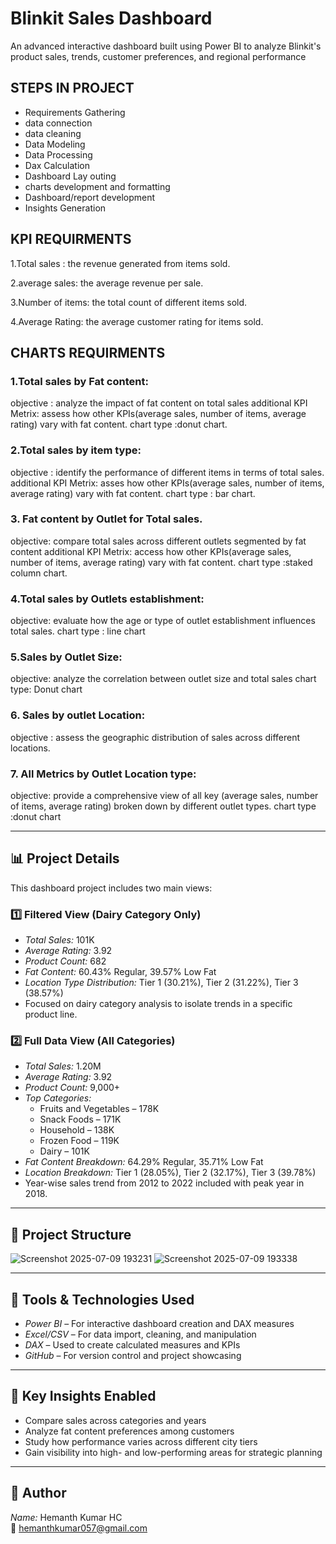 # Blinkit Sales Dashboard

An advanced interactive dashboard built using Power BI to analyze Blinkit's product sales, trends, customer preferences, and regional performance

## STEPS IN PROJECT
- Requirements Gathering
 - data connection
 - data cleaning
 - Data Modeling
 - Data Processing
 - Dax Calculation
 - Dashboard Lay outing
 - charts development and formatting
 - Dashboard/report development
 - Insights Generation


## KPI REQUIRMENTS

1.Total sales : the revenue generated from items sold.

2.average sales: the average revenue per sale.

3.Number of items: the total count of different items sold.

4.Average Rating: the average customer rating for items sold.



## CHARTS REQUIRMENTS

### 1.Total sales by Fat content:
 objective : analyze the impact of fat content on total sales
 additional KPI Metrix: assess how other KPIs(average sales, number of items, average rating) vary with 
 fat content.
 chart type :donut chart.

### 2.Total sales by item type:
 objective : identify the performance of different items in terms of total sales.
 additional KPI Metrix: asses how other KPIs(average sales, number of items, average rating) vary with 
 fat content.
 chart type : bar chart.

### 3. Fat content by Outlet for Total sales.
objective: compare total sales across different outlets segmented by fat content
 additional KPI Metrix: access how other KPIs(average sales, number of items, average rating) vary with 
 fat content.
 chart type :staked column chart.

### 4.Total sales by Outlets establishment:
 objective: evaluate how the age or type of outlet establishment influences total sales.
chart type : line chart

### 5.Sales by Outlet Size:
 objective: analyze the correlation between outlet size and total sales
 chart type: Donut chart

### 6. Sales by outlet Location:
  objective : assess the geographic distribution of sales  across different locations.

### 7. All Metrics by Outlet Location type:
  objective:  provide a comprehensive view of all key (average sales, number of items, average rating) 
 broken down by different outlet types.
 chart type :donut chart


---

## 📊 Project Details

This dashboard project includes two main views:

### 1️⃣ Filtered View (Dairy Category Only)
- *Total Sales:* 101K  
- *Average Rating:* 3.92  
- *Product Count:* 682  
- *Fat Content:* 60.43% Regular, 39.57% Low Fat  
- *Location Type Distribution:* Tier 1 (30.21%), Tier 2 (31.22%), Tier 3 (38.57%)  
- Focused on dairy category analysis to isolate trends in a specific product line.

### 2️⃣ Full Data View (All Categories)
- *Total Sales:* 1.20M  
- *Average Rating:* 3.92  
- *Product Count:* 9,000+  
- *Top Categories:*  
  - Fruits and Vegetables – 178K  
  - Snack Foods – 171K  
  - Household – 138K  
  - Frozen Food – 119K  
  - Dairy – 101K  
- *Fat Content Breakdown:* 64.29% Regular, 35.71% Low Fat  
- *Location Breakdown:* Tier 1 (28.05%), Tier 2 (32.17%), Tier 3 (39.78%)  
- Year-wise sales trend from 2012 to 2022 included with peak year in 2018.

---

## 📁 Project Structure
![Screenshot 2025-07-09 193231](https://github.com/user-attachments/assets/c523eb68-5bc6-4ce8-b29d-0001139e88dc)
![Screenshot 2025-07-09 193338](https://github.com/user-attachments/assets/6aa08674-5d88-4ca5-a1cc-4838995b8319)

 ---

## 🧰 Tools & Technologies Used

- *Power BI* – For interactive dashboard creation and DAX measures  
- *Excel/CSV* – For data import, cleaning, and manipulation  
- *DAX* – Used to create calculated measures and KPIs  
- *GitHub* – For version control and project showcasing

---

## 🚀 Key Insights Enabled

- Compare sales across categories and years  
- Analyze fat content preferences among customers  
- Study how performance varies across different city tiers  
- Gain visibility into high- and low-performing areas for strategic planning

---

## 👤 Author

*Name:* Hemanth Kumar HC  
📧 [hemanthkumar057@gmail.com](mailto:hemanthkumar057@gmail.com)

